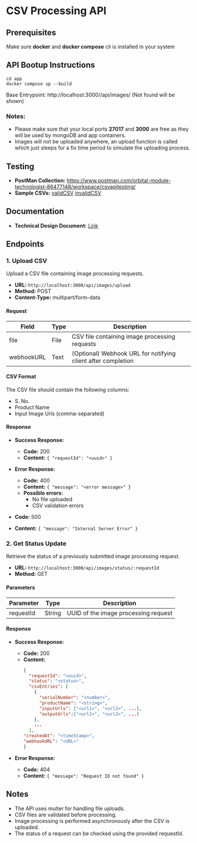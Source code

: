 # CSV Processing API
## Prerequisites
Make sure **docker** and **docker compose** cli is installed in your system

## API Bootup Instructions

```
cd app
docker compose up --build
```

Base Entrypoint: http://localhost:3000//api/images/ (Not found will be shown)

### Notes: 
- Please make sure that your local ports **27017** and **3000** are free as they will be used by mongoDB and app containers.
- Images will not be uploaded anywhere, an upload function is called which just sleeps for a fix time period to simulate the uploading process.

## Testing
- **PostMan Collection:** https://www.postman.com/orbital-module-technologist-86477148/workspace/csvapitesting/
- **Sample CSVs:** [validCSV](./sampleCSV/valid.csv) [invalidCSV](./sampleCSV/invalid.csv)
## Documentation
- **Technical Design Document:** [Link](./documents/technical-design-document.md)

## Endpoints

### 1. Upload CSV

Upload a CSV file containing image processing requests.

- **URL:** `http://localhost:3000/api/images/upload`
- **Method:** POST
- **Content-Type:** multipart/form-data

#### Request

| Field      | Type | Description                                                |
|------------|------|------------------------------------------------------------|
| file       | File | CSV file containing image processing requests              |
| webhookURL | Text | (Optional) Webhook URL for notifying client after completion |

#### CSV Format

The CSV file should contain the following columns:

- S. No.
- Product Name
- Input Image Urls (comma-separated)

#### Response

- **Success Response:**
    - **Code:** 200
    - **Content:** `{ "requestId": "<uuid>" }`

- **Error Response:**
    - **Code:** 400
    - **Content:** `{ "message": "<error message>" }`
    - **Possible errors:**
        - No file uploaded
        - CSV validation errors

- **Code:** 500
- **Content:** `{ "message": "Internal Server Error" }`

### 2. Get Status Update

Retrieve the status of a previously submitted image processing request.

- **URL:** `http://localhost:3000/api/images/status/:requestId`
- **Method:** GET

#### Parameters

| Parameter | Type   | Description                            |
|-----------|--------|----------------------------------------|
| requestId | String | UUID of the image processing request   |

#### Response

- **Success Response:**
    - **Code:** 200
    - **Content:**
      ```json
      {
        "requestId": "<uuid>",
        "status": "<status>",
        "csvEntries": [
          {
            "serialNumber": "<number>",
            "productName": "<string>",
            "inputUrls": ["<url1>", "<url2>", ...],
            "outputUrls":["<url1>", "<url2>", ...] 
          },
          ...
        ],
      "createdAt": "<timeStamp>",
      "webhookURL": "<URL>"
      }
      ```

- **Error Response:**
    - **Code:** 404
    - **Content:** `{ "message": "Request ID not found" }`

## Notes

- The API uses multer for handling file uploads.
- CSV files are validated before processing.
- Image processing is performed asynchronously after the CSV is uploaded.
- The status of a request can be checked using the provided requestId.
